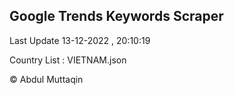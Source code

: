 

## Google Trends Keywords Scraper 
 
Last Update 13-12-2022 , 20:10:19

Country List :
VIETNAM.json



© Abdul Muttaqin 
